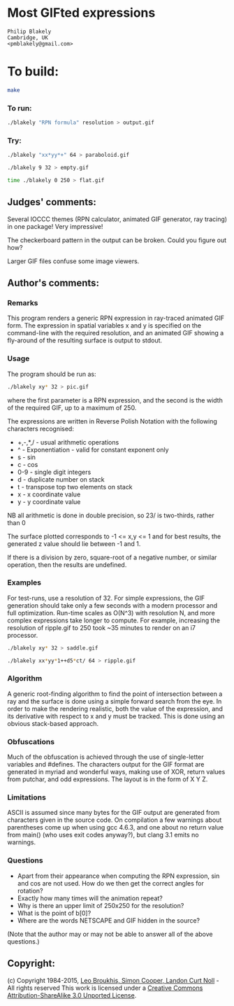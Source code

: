 # Most GIFted expressions

    Philip Blakely  
    Cambridge, UK  
    <pmblakely@gmail.com>  

# To build:

```sh
make
```

### To run:

```sh
./blakely "RPN formula" resolution > output.gif
```

### Try:

```sh
./blakely "xx*yy*+" 64 > paraboloid.gif

./blakely 9 32 > empty.gif

time ./blakely 0 250 > flat.gif
```

## Judges' comments:

Several IOCCC themes (RPN calculator, animated GIF generator, ray tracing) in one package! Very impressive!

The checkerboard pattern in the output can be broken. Could you figure out how?

Larger GIF files confuse some image viewers.

## Author's comments:

### Remarks

This program renders a generic RPN expression in ray-traced animated GIF form.
The expression in spatial variables x and y is specified on the command-line with the required resolution,
and an animated GIF showing a fly-around of the resulting surface is output to stdout.

### Usage

The program should be run as:

```sh
./blakely xy* 32 > pic.gif
```

where the first parameter is a RPN expression, and the second is the width of the required GIF, up to a maximum of 250.

The expressions are written in Reverse Polish Notation with the following characters recognised:

* +,-,\*,/ - usual arithmetic operations
* ^ - Exponentiation - valid for constant exponent only
* s - sin
* c - cos
* 0-9 - single digit integers
* d - duplicate number on stack
* t - transpose top two elements on stack
* x - x coordinate value
* y - y coordinate value

NB all arithmetic is done in double precision, so 23/ is two-thirds, rather than 0

The surface plotted corresponds to -1 <= x,y <= 1 and for best results, the generated z value should lie between -1 and 1.

If there is a division by zero, square-root of a negative number, or similar operation, then the results are undefined.

### Examples

For test-runs, use a resolution of 32. For simple expressions, the GIF generation should take only
a few seconds with a modern processor and full optimization. Run-time scales as O(N^3) with resolution N,
and more complex expressions take longer to compute. For example, increasing the resolution of ripple.gif
to 250 took ~35 minutes to render on an i7 processor.

```sh
./blakely xy* 32 > saddle.gif

./blakely xx*yy*1++d5*ct/ 64 > ripple.gif
```

### Algorithm

A generic root-finding algorithm to find the point of intersection between a ray
and the surface is done using a simple forward search from the eye.
In order to make the rendering realistic, both the value of the expression, and its derivative with respect to x and y must be tracked.
This is done using an obvious stack-based approach.

### Obfuscations

Much of the obfuscation is achieved through the use of single-letter variables and #defines.
The characters output for the GIF format are generated in myriad and wonderful ways, making use
of XOR, return values from putchar, and odd expressions.
The layout is in the form of X Y Z.

### Limitations

ASCII is assumed since many bytes for the GIF output are generated from characters given in the source code.
On compilation a few warnings about parentheses come up when using gcc 4.6.3, and one about no return value from main() (who uses exit codes anyway?),
but clang 3.1 emits no warnings.

### Questions

* Apart from their appearance when computing the RPN expression, sin and cos are not used.
  How do we then get the correct angles for rotation?
* Exactly how many times will the animation repeat?
* Why is there an upper limit of 250x250 for the resolution?
* What is the point of b[0]?
* Where are the words NETSCAPE and GIF hidden in the source?

(Note that the author may or may not be able to answer all of the above questions.)

## Copyright:

(c) Copyright 1984-2015, [Leo Broukhis, Simon Cooper, Landon Curt Noll][judges] - All rights reserved
This work is licensed under a [Creative Commons Attribution-ShareAlike 3.0 Unported License][cc].

[judges]: http://www.ioccc.org/judges.html
[cc]: http://creativecommons.org/licenses/by-sa/3.0/
